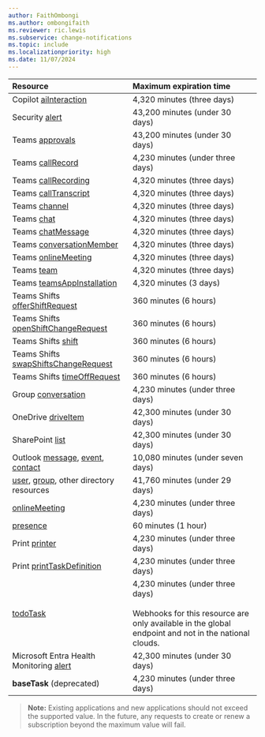 ```yaml
---
author: FaithOmbongi
ms.author: ombongifaith
ms.reviewer: ric.lewis
ms.subservice: change-notifications
ms.topic: include
ms.localizationpriority: high
ms.date: 11/07/2024
---
```


<!-- markdownlint-disable MD041-->

<!-- Maximum length of subscription per resource. This file is referenced in the change notifications overview and subscription resource type files. -->

| Resource                                       | Maximum expiration time           |
|:-----------------------------------------------|:----------------------------------|
| Copilot [aiInteraction][]                      | 4,320 minutes (three days)     |
| Security [alert][]                             | 43,200 minutes (under 30 days)    |
| Teams [approvals][]                            | 43,200 minutes (under 30 days)    |
| Teams [callRecord][]                           | 4,230 minutes (under three days)  |
| Teams [callRecording][]                        | 4,320 minutes (three days)        |
| Teams [callTranscript][]                       | 4,320 minutes (three days)        |
| Teams [channel][]                              | 4,320 minutes (three days)        |
| Teams [chat][]                                 | 4,320 minutes (three days)        |
| Teams [chatMessage][]                          | 4,320 minutes (three days)        |
| Teams [conversationMember][]                   | 4,320 minutes (three days)        |
| Teams [onlineMeeting][]                        | 4,320 minutes (three days)        |
| Teams [team][]                                 | 4,320 minutes (three days)        |
| Teams [teamsAppInstallation][]                 | 4,320 minutes (3 days)        |
| Teams Shifts [offerShiftRequest][]             | 360 minutes (6 hours)             |
| Teams Shifts [openShiftChangeRequest][]        | 360 minutes (6 hours)             |
| Teams Shifts [shift][]                         | 360 minutes (6 hours)             |
| Teams Shifts [swapShiftsChangeRequest][]       | 360 minutes (6 hours)             |
| Teams Shifts [timeOffRequest][]                | 360 minutes (6 hours)             |
| Group [conversation][]                         | 4,230 minutes (under three days)  |
| OneDrive [driveItem][]                         | 42,300 minutes (under 30 days)    |
| SharePoint [list][]                            | 42,300 minutes (under 30 days)    |
| Outlook [message][], [event][], [contact][]    | 10,080 minutes (under seven days)  |
| [user][], [group][], other directory resources | 41,760 minutes (under 29 days)    |
| [onlineMeeting][]                              | 4,230 minutes (under three days)  |
| [presence][]                                   | 60 minutes (1 hour)               |
| Print [printer][]                              | 4,230 minutes (under three days)  |
| Print [printTaskDefinition][]                  | 4,230 minutes (under three days)  |
| [todoTask][]                                   | 4,230 minutes (under three days) <br/><br/>Webhooks for this resource are only available in the global endpoint and not in the national clouds.  |
| Microsoft Entra Health Monitoring [alert][health monitoring alert] | 42,300 minutes (under 30 days)    |
| **baseTask** (deprecated)                      | 4,230 minutes (under three days)  |

> **Note:** Existing applications and new applications should not exceed the supported value. In the future, any requests to create or renew a subscription beyond the maximum value will fail.

[aiInteraction]: /graph/api/resources/aiinteraction
[contact]: /graph/api/resources/contact
[conversation]: /graph/api/resources/conversation
[driveItem]: /graph/api/resources/driveitem
[event]: /graph/api/resources/event
[group]: /graph/api/resources/group
[message]: /graph/api/resources/message
[user]: /graph/api/resources/user
[alert]: /graph/api/resources/alert
[callRecord]: /graph/api/resources/callrecords-callrecord
[presence]: /graph/api/resources/presence
[chatMessage]: /graph/api/resources/chatmessage
[list]: /graph/api/resources/list
[offerShiftRequest]: /graph/api/resources/offershiftrequest
[openShiftChangeRequest]: /graph/api/resources/openshiftchangerequest
[printer]: /graph/api/resources/printer
[printTaskDefinition]: /graph/api/resources/printtaskdefinition
[shift]: /graph/api/resources/shift
[swapShiftsChangeRequest]: /graph/api/resources/swapshiftschangerequest
[todoTask]: /graph/api/resources/todotask
[channel]: /graph/api/resources/channel
[chat]: /graph/api/resources/chat
[conversationMember]: /graph/api/resources/conversationmember
[team]: /graph/api/resources/team
[timeOffRequest]: /graph/api/resources/timeoffrequest
[onlineMeeting]: /graph/api/resources/onlinemeeting
[callTranscript]: /graph/api/resources/calltranscript
[callRecording]: /graph/api/resources/callrecording
[teamsAppInstallation]: /graph/api/resources/teamsappinstallation
[approvals]: /graph/api/resources/approvalItem
[health monitoring alert]: /graph/api/resources/healthmonitoring-alert